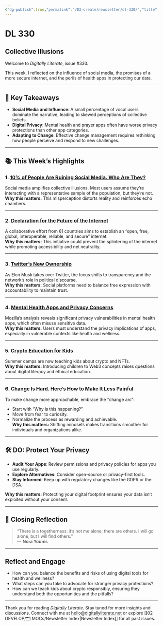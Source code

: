```yaml
---
{"dg-publish":true,"permalink":"/03-create/newsletter/dl-330/","title":"Collective Illusions","tags":["apps","data","futures","health","privacy","security","social-media","twitter"]}
---
```



# DL 330

## Collective Illusions  

Welcome to _Digitally Literate_, issue #330.  

This week, I reflected on the influence of social media, the promises of a more secure internet, and the perils of health apps in protecting our data.  

---

## 🔖 Key Takeaways  

- **Social Media and Influence**: A small percentage of vocal users dominate the narrative, leading to skewed perceptions of collective beliefs.  
- **Digital Privacy**: Mental health and prayer apps often have worse privacy protections than other app categories.  
- **Adapting to Change**: Effective change management requires rethinking how people perceive and respond to new challenges.  

---

## 📚 This Week’s Highlights  

### 1. **[10% of People Are Ruining Social Media. Who Are They?](https://www.youtube.com/watch?v=_U6mIdVqktk)**  
Social media amplifies collective illusions. Most users assume they’re interacting with a representative sample of the population, but they’re not.  
**Why this matters:** This misperception distorts reality and reinforces echo chambers.  

---

### 2. **[Declaration for the Future of the Internet](https://www.theverge.com/2022-04-28/23046652/declaration-for-the-future-of-the-internet-eu-us-regulation-commitment-announced)**  
A collaborative effort from 61 countries aims to establish an “open, free, global, interoperable, reliable, and secure” internet.  
**Why this matters:** This initiative could prevent the splintering of the internet while promoting accessibility and net neutrality.  

---

### 3. **[Twitter’s New Ownership](https://www.eff.org/deeplinks/2022/04/twitter-has-new-owner-heres-what-he-should-do)**  
As Elon Musk takes over Twitter, the focus shifts to transparency and the network’s role in political discourse.  
**Why this matters:** Social platforms need to balance free expression with accountability to maintain trust.  

---

### 4. **[Mental Health Apps and Privacy Concerns](https://www.theverge.com/2022-05-02/23045250/mozilla-mental-health-app-privacy-analysis)**  
Mozilla’s analysis reveals significant privacy vulnerabilities in mental health apps, which often misuse sensitive data.  
**Why this matters:** Users must understand the privacy implications of apps, especially in vulnerable contexts like health and wellness.  

---

### 5. **[Crypto Education for Kids](https://www.vox.com/the-goods/23020971/crypto-kids-nfts-web3-education-summer-camp)**  
Summer camps are now teaching kids about crypto and NFTs.  
**Why this matters:** Introducing children to Web3 concepts raises questions about digital literacy and ethical education.  

---

### 6. **[Change Is Hard. Here’s How to Make It Less Painful](https://hbr.org/2022/04/change-is-hard-heres-how-to-make-it-less-painful)**  
To make change more approachable, embrace the "change arc":  
- Start with “Why is this happening?”  
- Move from fear to curiosity.  
- Normalize the process as rewarding and achievable.  
**Why this matters:** Shifting mindsets makes transitions smoother for individuals and organizations alike.  

---

## 🛠️ DO: Protect Your Privacy  

- **Audit Your Apps**: Review permissions and privacy policies for apps you use regularly.  
- **Explore Alternatives**: Consider open-source or privacy-first tools.  
- **Stay Informed**: Keep up with regulatory changes like the GDPR or the DSA.  

**Why this matters:** Protecting your digital footprint ensures your data isn’t exploited without your consent.  

---

## 🌟 Closing Reflection  

> “There is a togetherness: it’s not me alone; there are others. I will go alone, but I will find others.”  
> — **Nora Younis**

---

## Reflect and Engage  

- How can you balance the benefits and risks of using digital tools for health and wellness?  
- What steps can you take to advocate for stronger privacy protections?  
- How can we teach kids about crypto responsibly, ensuring they understand both the opportunities and the pitfalls?  

---

Thank you for reading _Digitally Literate_. Stay tuned for more insights and discussions. Connect with me at [hello@digitallyliterate.net](mailto:hello@digitallyliterate.net) or explore [[02 DEVELOP/🗂️ MOCs/Newsletter Index\|Newsletter Index]] for all past issues.  
